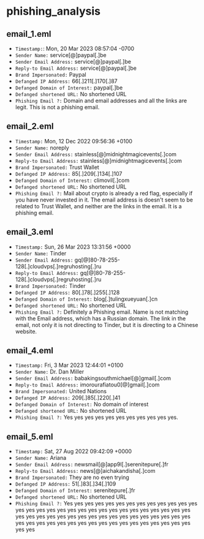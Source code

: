# phishing_analysis
## email_1.eml

- `Timestamp:`:
Mon, 20 Mar 2023 08:57:04 -0700
- `Sender Name:`
service[@]paypal[.]be
- `Sender Email Address:`
service[@]paypal[.]be
- `Reply-to Email Address:`
service[@]paypal[.]be
- `Brand Impersonated:`
Paypal
- `Defanged IP Address:`
66[.]211[.]170[.]87
- `Defanged Domain of Interest:`
paypal[.]be
- `Defanged shortened URL:`
No shortened URL
- `Phishing Email ?:`
Domain and email addresses and all the links are legit.
This is not a phishing email.

## email_2.eml
- `Timestamp:`
Mon, 12 Dec 2022 09:56:36 +0100
- `Sender Name:`
noreply
- `Sender Email Address:`
stainless[@]midnightmagicevents[.]com
- `Reply-to Email Address:`
stainless[@]midnightmagicevents[.]com
- `Brand Impersonated:`
Trust Wallet
- `Defanged IP Address:`
85[.]209[.]134[.]107
- `Defanged Domain of Interest:`
climovil[.]com
- `Defanged shortened URL:`
No shortened URL
- `Phishing Email ?:`
Mail about crypto is already a red flag, especially if you
have never invested in it. The email address is doesn't seem
to be related to Trust Wallet, and neither are the links in the
email. It is a phishing email.

## email_3.eml
- `Timestamp:`
Sun, 26 Mar 2023 13:31:56 +0000
- `Sender Name:`
Tinder
- `Sender Email Address:`
gq[@]80-78-255-128[.]cloudvps[.]regruhosting[.]ru
- `Reply-to Email Address:`
gq[@]80-78-255-128[.]cloudvps[.]regruhosting[.]ru
- `Brand Impersonated:`
Tinder
- `Defanged IP Address:`
80[.]78[.]255[.]128
- `Defanged Domain of Interest:`
blog[.]tulingxueyuan[.]cn
- `Defanged shortened URL:`
No shortened URL
- `Phishing Email ?:`
Definitely a Phishing email. Name is not matching with the
Email address, which has a Russian domain. The link in the 
email, not only it is not directing to Tinder, but it is
directing to a Chinese website.

## email_4.eml
- `Timestamp:`
Fri, 3 Mar 2023 12:44:01 +0100
- `Sender Name:`
Dr. Dan Miller
- `Sender Email Address:`
babakingsouthmichael[@]gmail[.]com
- `Reply-to Email Address:`
imorourafiatou0[@]gmail[.]com
- `Brand Impersonated:`
United Nations
- `Defanged IP Address:`
209[.]85[.]220[.]41
- `Defanged Domain of Interest:`
No domain of interest
- `Defanged shortened URL:`
No shortened URL
- `Phishing Email ?:`
Yes yes yes yes yes yes yes yes yes yes yes.

## email_5.eml
- `Timestamp:`
Sat, 27 Aug 2022 09:42:09 +0000
- `Sender Name:`
Ariana
- `Sender Email Address:`
newsmail[@]app9l[.]serenitepure[.]fr
- `Reply-to Email Address:`
news[@]aichakandisha[.]com
- `Brand Impersonated:`
They are no even trying
- `Defanged IP Address:`
51[.]83[.]34[.]109
- `Defanged Domain of Interest:`
serenitepure[.]fr
- `Defanged shortened URL:`
No shortened URL
- `Phishing Email ?:`
Yes yes yes yes yes yes yes yes yes yes yes
yes yes yes yes yes yes yes yes yes yes yes
yes yes yes yes yes yes yes yes yes yes yes
yes yes yes yes yes yes yes yes yes yes yes
yes yes yes yes yes yes yes yes yes yes yes
yes yes yes yes yes yes yes yes yes yes yes
